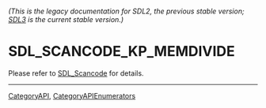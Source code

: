 ###### (This is the legacy documentation for SDL2, the previous stable version; [SDL3](https://wiki.libsdl.org/SDL3/) is the current stable version.)
# SDL_SCANCODE_KP_MEMDIVIDE

Please refer to [SDL_Scancode](SDL_Scancode) for details.

----
[CategoryAPI](CategoryAPI), [CategoryAPIEnumerators](CategoryAPIEnumerators)

